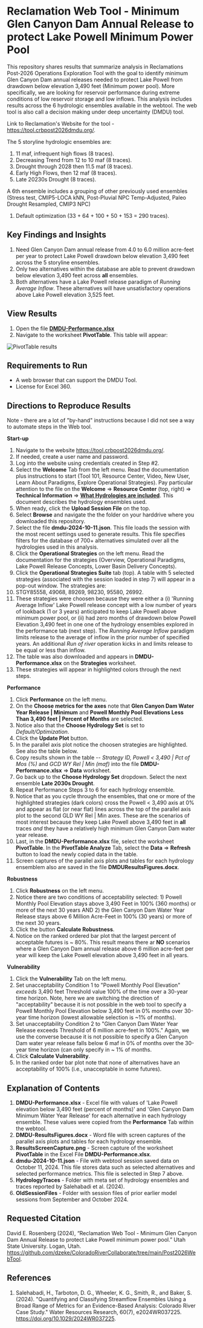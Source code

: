 # Reclamation Web Tool - Minimum Glen Canyon Dam Annual Release to protect Lake Powell Minimum Power Pool

This repository shares results that summarize analysis in Reclamations Post-2026 Operations Exploration Tool with the goal to identify 
minimum Glen Canyon Dam annual releases needed to protect Lake Powell from drawdown below elevation 3,490 feet (Minimum power pool). More specifically, we are looking for reservoir performance during extreme conditions of low reservoir storage and low inflows.
This analysis includes results across the 6 hydrologic ensembles available in the webtool. The web tool is also call a decision making under deep uncertainty (DMDU) tool.

Link to Reclamation's Website for the tool - https://tool.crbpost2026dmdu.org/.

The 5 storyline hydrologic ensembles are:
1. 11 maf, infrequent high flows (8 traces).
1. Decreasing Trend from 12 to 10 maf (8 traces).
1. Drought through 2028 then 11.5 maf (8 traces).
1. Early High Flows, then 12 maf (8 traces).
1. Late 20230s Drought (8 traces).

A 6th ensemble includes a grouping of other previously used ensembles (Stress test, CMIP5-LOCA kNN, Post-Pluvial NPC Temp-Adjusted, Paleo Drought Resampled, CMIP3 NPC)
1. Default optimization (33 + 64 + 100 + 50 + 153 = 290 traces).
 
## Key Findings and Insights
1. Need Glen Canyon Dam annual release from 4.0 to 6.0 million acre-feet per year to protect Lake Powell drawdown below elevation 3,490 feet across the 5 storyline ensembles.
1. Only two alternatives within the database are able to prevent drawdown below elevation 3,490 feet across **all** ensembles.
1. Both alternatives have a Lake Powell release paradigm of *Running Average Inflow*. These alternatives will have unsatisfactory operations above Lake Powell elevation 3,525 feet.

## View Results
1. Open the file **[DMDU-Performance.xlsx](DMDU-Performance.xlsx)**
1. Navigate to the worksheet **PivotTable**. This table will appear:

![PivotTable results](https://github.com/dzeke/ColoradoRiverCollaborate/blob/main/Post2026WebTool/ResultsScreenCapture.png "Key Results")

## Requirements to Run
* A web browser that can support the DMDU Tool.
* License for Excel 360.

## Directions to Reproduce Results
Note - there are a lot of "by-hand" instructions because I did not see a way to automate steps in the Web tool.

**Start-up**
1. Navigate to the website https://tool.crbpost2026dmdu.org/.
1. If needed, create a user name and password.
1. Log into the website using credentials created in Step #2.
1. Select the **Welcome** Tab from the left menu. Read the documentation plus instructions to start 
(Tool 101, Resource Center, Video, New User, Learn About Paradigms, Explore Operational Strategies).
Pay particular attention to the file on the **Welcome** => **Resource Center** (top, right) => **Technical Information** => **[What Hydrologies are included](https://tool.crbpost2026dmdu.org/www/pdf/en/powell/web_tool_hydrology.pdf)**. This document describes the hydrology ensembles used.
1. When ready, click the **Upload Session File** on the top.
1. Select **Browse** and navigate the the folder on your harddrive where you downloaded this repository.
1. Select the file **dmdu-2024-10-11.json**. This file loads the session with the most recent settings used to generate results. This file specifies filters for the database of 700+ alternatives simulated over all the hydrologies used in this analysis.
1. Click the **Operational Strategies** on the left menu. Read the documentation for the strategies (Overview, Operational Paradigms, Lake Powell Release Concepts, Lower Basin Delivery Concepts).
1. Click the **Operational Strategies Suite** tab (top). A table with 5 selected strategies (associated with the session loaded in step 7) will appear in a pop-out window. The strategies are:
1. STGY85558, 49068, 89269, 98230, 95580, 26992.
1. These strategies were choosen because they were either a (i) 'Running Average Inflow' Lake Powell release concept with a low number of years of lookback (1 or 3 years) anticipated to keep Lake Powell above minimum power pool, or (ii) had zero months of drawdown below Powell Elevation 3,490 feet in one
one of the hydrology ensembles explored in the performance tab (next step). The *Running Average Inflow* paradigm limits release to the average of inflow in the prior number of specified years. An additional 
*Run of river* operation kicks in and limits release to be equal or less than inflow.
1. The table was also downloaded and appears in **DMDU-Performance.xlsx** on the **Strategies** worksheet.
1. These strategies will appear in highlighted colors through the next steps.

**Performance**
1. Click **Performance** on the left menu.
1. On the **Choose metrics for the axes** note that **Glen Canyon Dam Water Year Release | Minimum** and **Powell Monthly Pool Elevations Less Than 3,490 feet | Percent of Months** are selected.
1. Notice also that the **Choose Hydrology Set** is set to *Default/Optimization*.
1. Click the **Update Plot** button.
1. In the parallel axis plot notice the choosen strategies are highlighted. See also the table below.
1. Copy results shown in the table -- *Strategy ID, Powell < 3,490 | Pct of Mos (%)* and *GCD WY Rel | Min (maf)* into the file **DMDU-Performance.xlsx** => **Data** worksheet.
1. Go back up to the **Choose Hydrology Set** dropdown. Select the next ensemble **Late 2030s Drought**. 
1. Repeat Performance Steps 3 to 6 for each hydrology ensemble.
1. Notice that as you cycle through the ensembles, that one or more of the highlighted strategies (dark colors) cross the Powell < 3,490 axis at 0% and appear as flat (or near flat) lines across the top of the parallel axis plot to the second GLD WY Rel | Min axes.
These are the scenarios of most interest because they keep Lake Powell above 3,490 feet in **all** traces *and* they have a relatively high minimum Glen Canyon Dam water year release.
1. Last, in the **DMDU-Performance.xlsx** file, select the worksheet **PivotTable**. In the **PivotTable Analyze** Tab, select the **Data** => **Refresh** button to load the newly copied data in the table.
1. Screen captures of the parallel axis plots and tables for each hydrology ensemblem also are saved in the file **DMDUResultsFigures.docx**.

**Robustness**
1. Click **Robustness** on the left menu.
1. Notice there are two conditions of acceptability selected: 1)  Powell Monthly Pool Elevation stays above 3,490 Feet in 100% (360 months) or more of the next 30 years AND 2) the Glen Canyon Dam Water Year Release stays above 6 Million Acre-Feet in 100% (30 years) or more of the next 30 years.
1. Click the button **Calculate Robustness**.
1. Notice on the ranked ordered bar plot that the largest percent of acceptable futures is ~ 80%. This result means there ar **NO** scenarios where a Glen Canyon Dam annual release above 6 million acre-feet per year will keep the Lake Powell elevation above 3,490 feet in all years.

**Vulnerability**
1. Click the **Vulnerability** Tab on the left menu.
1. Set unacceptability Condition 1 to "Powell Monthly Pool Elevation" *exceeds* 3,490 feet Threshold value 100% of the time over a 30-year time horizon. Note, here we are switching
the direction of "acceptability" because it is not possible in the web tool to specify a Powell Monthly Pool Elevation below 3,490 feet in 0% months over 30-year time horizon (lowest allowable selection is ~1% of months).
1. Set unacceptability Condition 2 to "Glen Canyon Dam Water Year Release exceeds Threshold of 6 million acre-feet in 100%." Again, we use the converse because it is not possible to specify a Glen Canyon Dam water year release
falls below 6 maf in 0% of months over the 30-year time horizon (can only specify in ~ 1% of months.
1. Click **Calculate Vulnerability**.
1. In the ranked order bar plot note that none of alternatives have an acceptability of 100% (i.e., unacceptable in some futures).

## Explanation of Contents
1. **DMDU-Performance.xlsx** - Excel file with values of 'Lake Powell elevation below 3,490 feet (percent of months)' and 'Glen Canyon Dam Minimum Water Year Release' for each alternative in each hydrology ensemble. These values were copied
from the **Performance** Tab within the webtool.
1. **DMDU-ResultsFigures.docx** - Word file with screen captures of the parallel axis plots and tables for each hydrology ensemble.
1. **ResultsScreenCapture.png** - Screen capture of the worksheet **PivotTable** in the Excel File **DMDU-Performance.xlsx**.
1. **dmdu-2024-10-11.json** - File with webtool session saved data on October 11, 2024. This file stores data such as selected alternatives and selected performance metrics. This file is selected in Step 7 above.
1. **HydrologyTraces** - Folder with meta set of hydrology ensembles and traces reported by Salehabadi et al. (2024).
1. **OldSessionFiles** - Folder with session files of prior earlier model sessions from September and October 2024.

## Requested Citation
David E. Rosenberg (2024), “Reclamation Web Tool - Minimum Glen Canyon Dam Annual Release to protect Lake Powell minimum power pool.” Utah State University. Logan, Utah.
https://github.com/dzeke/ColoradoRiverCollaborate/tree/main/Post2026WebTool.

## References

1. Salehabadi, H., Tarboton, D. G., Wheeler, K. G., Smith, R., and Baker, S. (2024). "Quantifying and Classifying Streamflow Ensembles Using a Broad Range of Metrics for an Evidence-Based Analysis: Colorado River Case Study." Water Resources Research, 60(7), e2024WR037225. https://doi.org/10.1029/2024WR037225. 
